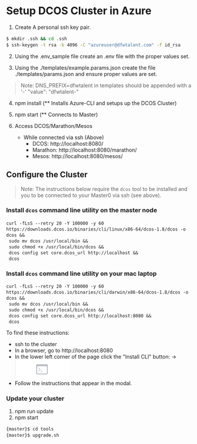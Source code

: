 # Setup DCOS Cluster in Azure

1. Create A personal ssh key pair.

```bash
$ mkdir .ssh && cd .ssh
$ ssh-keygen -t rsa -b 4096 -C "azureuser@dfwtalent.com" -f id_rsa
```

2. Using the .env_sample file create an .env file with the proper values set.

3. Using the ./templates/example.params.json create the file ./templates/params.json and ensure proper values are set.
  >Note: DNS_PREFIX=dfwtalent in templates should be appended with a '-'  "value": "dfwtalent-"

4. npm install  (** Installs Azure-CLI and setups up the DCOS Cluster)

5. npm start (** Connects to Master)

6. Access DCOS/Marathon/Mesos  
    * While connected via ssh (Above)
        * DCOS: http://localhost:8080/
        * Marathon: http://localhost:8080/marathon/
        * Mesos: http://localhost:8080/mesos/

## Configure the Cluster
>Note: The instructions below require the `dcos` tool to be installed and you to be connected to your Master0 via ssh (see above).

### Install `dcos` command line utility on the master node
```
curl -fLsS --retry 20 -Y 100000 -y 60 https://downloads.dcos.io/binaries/cli/linux/x86-64/dcos-1.8/dcos -o dcos && 
 sudo mv dcos /usr/local/bin && 
 sudo chmod +x /usr/local/bin/dcos && 
 dcos config set core.dcos_url http://localhost && 
 dcos
```

### Install `dcos` command line utility on your mac laptop
```
curl -fLsS --retry 20 -Y 100000 -y 60 https://downloads.dcos.io/binaries/cli/darwin/x86-64/dcos-1.8/dcos -o dcos && 
 sudo mv dcos /usr/local/bin && 
 sudo chmod +x /usr/local/bin/dcos && 
 dcos config set core.dcos_url http://localhost:8080 && 
 dcos
```

To find these instructions:
* ssh to the cluster
* In a browser, go to http://localhost:8080
* In the lower left corner of the page click the "Install CLI" button: ->  ![Install CLI Button](images/commandline.png)
* Follow the instructions that appear in the modal.


### Update your cluster
1. npm run update
2. npm start

```bash
{master}$ cd tools
{master}$ upgrade.sh
```
